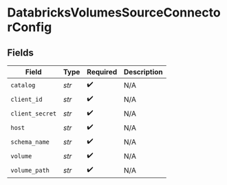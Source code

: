 # DatabricksVolumesSourceConnectorConfig


## Fields

| Field              | Type               | Required           | Description        |
| ------------------ | ------------------ | ------------------ | ------------------ |
| `catalog`          | *str*              | :heavy_check_mark: | N/A                |
| `client_id`        | *str*              | :heavy_check_mark: | N/A                |
| `client_secret`    | *str*              | :heavy_check_mark: | N/A                |
| `host`             | *str*              | :heavy_check_mark: | N/A                |
| `schema_name`      | *str*              | :heavy_check_mark: | N/A                |
| `volume`           | *str*              | :heavy_check_mark: | N/A                |
| `volume_path`      | *str*              | :heavy_check_mark: | N/A                |